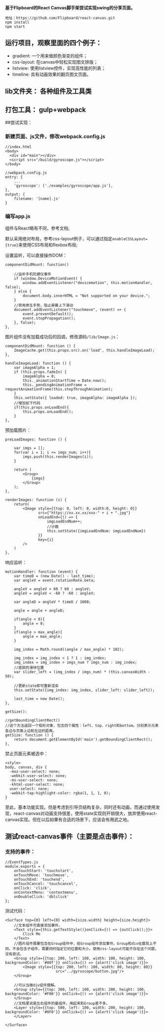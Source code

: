 **基于Flipboard的React Canvas脚手架尝试实现swing的分享页面。**

    地址：https://github.com/Flipboard/react-canvas.git
    npm install
    npm start

## 运行项目，观察里面的四个例子：

 - gradient: 一个用来做颜色渐变的组件；
 - css-layout: 在canvas中轻松实现图文排版；
 - listview: 使用listview控件，实现高性能的列表；
 - timeline: 具有动画效果的翻页图文页面。

## lib文件夹： 各种组件及工具类

## 打包工具： gulp+webpack

##尝试实现：

### 新建页面、js文件，修改webpack.config.js

```
//index.html
<body>
  <div id="main"></div>
  <script src="/build/gyroscope.js"></script>
</body>
```

```
//webpack.config.js
entry: {
    ...
    'gyroscope': ['./examples/gyroscope/app.js'],
},
output: {
    filename: '[name].js'
}
```
### 编写app.js

 组件与React略有不同，参考文档;

 默认采用绝对布局，参考css-layout例子，可以通过指定``enableCSSLayout={true}``来使用CSS布局和flexbox布局;

 设置监听，可以直接操作DOM：

    componentDidMount: function()

        //监听手机陀螺仪事件
        if (window.DeviceMotionEvent) {
            window.addEventListener("devicemotion", this.motionHandler, false);
        } else {
            document.body.innerHTML = "Not supported on your device.";
        }
        //禁用原生手势，阻止屏幕上下滑动
        document.addEventListener("touchmove", (event) => {
            event.preventDefault();
            event.stopPropagation();
        }, false);
    },

图片组件没有加载成功后的回调，修改源码``/lib/Image.js``：

    componentDidMount: function () {
        ImageCache.get(this.props.src).on('load', this.handleImageLoad);
    },

    handleImageLoad: function () {
        var imageAlpha = 1;
        if (this.props.fadeIn) {
            imageAlpha = 0;
            this._animationStartTime = Date.now();
            this._pendingAnimationFrame = requestAnimationFrame(this.stepThroughAnimation);
        }
        this.setState({ loaded: true, imageAlpha: imageAlpha });
        //增加如下代码
        if(this.props.onLoadEnd){
            this.props.onLoadEnd();
        }
    },
预加载图片：

    preLoadImages: function () {

        var imgs = [];
        for(var i = 1; i <= imgs_num; i++){
            imgs.push(this.renderImages(i));
        }

        return (
            <Group>
                {imgs}
            </Group>
        );
    },

    renderImages: function (i) {
        return(
            <Image style={{top: 0, left: 0, width:0, height: 0}}
                   src={"https://xx.xx.xx/xxx-" + i + ".jpg"}
                   onLoadEnd={() => {
                       imgLoadEndNum++;
                       //计数
                       this.setState({imgLoadEndNum: imgLoadEndNum})
                   }}
                   key={i}
            />
        )
    },

 响应监听：

    motionHandler: function (event) {
        var timeD = (new Date() - last_time);
        var angleV = event.rotationRate.beta;

        angleV = angleV > 60 ? 60 : angleV;
        angleV = angleV < -60 ? -60 : angleV;

        var angleD = angleV * timeD / 1000;

        angle = angle + angleD;

        if(angle < 0){
            angle = 0;
        }
        if(angle > max_angle){
            angle = max_angle;
        }

        img_index = Math.round((angle / max_angle) * 102);

        img_index = img_index < 1 ? 1 : img_index;
        img_index = img_index > imgs_num ? imgs_num : img_index;
        //底部的滑块位置
        var slider_left = (img_index / imgs_num) * (this.canvasWidth - 50);

        //更新state即可重新渲染
        this.setState({img_index: img_index, slider_left: slider_left});

        last_time = new Date();
    },

 ``getSize():``

    //getBoundingClientRect()
    //这个方法返回一个矩形对象，包含四个属性：left、top、right和bottom。分别表示元素各边与页面上边和左边的距离。
    getSize: function () {
        return document.getElementById('main').getBoundingClientRect();
    },

 禁止页面元素被选中：

    <style>
    body, canvas, div {
      -moz-user-select: none;
      -webkit-user-select: none;
      -ms-user-select: none;
      -khtml-user-select: none;
      user-select: none;
      -webkit-tap-highlight-color: rgba(1, 1, 1, 0);
    }
  </style>

 至此，基本功能实现。但是考虑到引导页结构复杂，同时还有动画，而通过使用发现，react-canvas对动画支持很差，使用state实现则开销很大，放弃使用react-canvas实现。但在以后如果有合适的场景下，应该会有用武之地。

## 测试react-canvas事件（主要是点击事件）：
### 支持的事件：

    //EventTypes.js
    module.exports = {
        onTouchStart: 'touchstart',
        onTouchMove: 'touchmove',
        onTouchEnd: 'touchend',
        onTouchCancel: 'touchcancel',
        onClick: 'click',
        onContextMenu: 'contextmenu',
        onDoubleClick: 'dblclick'
    };

测试代码：

    <Surface top={0} left={0} width={size.width} height={size.height}>
        //文本组件可直接添加事件。
        <Text style={this.getTextStyle()}onClick={() => {outClick();}}>
            Click Me
        </Text>
        //图片组件需要包含在Group组件中，给Group组件添加事件。Group和div在展现上不同，不会包含子组件，需要同时指定它的位置和大小。使用css-layout可能不存在这个问题，没有尝试。
        <Group style={{top: 200, left: 100, width: 100, height: 100, backgroundColor: '#00f'}} onClick={() => {alert('click image')}}>
            <Image style={{top: 200, left: 100, width: 80, height: 80}}
                           src="../gyroscope/button.jpg"/>
        </Group>

        //可以当做div组件理解。
        <Group style={{top: 300, left: 100, width: 200, height: 100, backgroundColor: '#F00'}} onClick={() => {alert('click image')}}>
        </Group>
        //文档里说是左右组件的基组件，用起来和Group差不多。
        <Layer style={{top: 500, left: 100, width: 200, height: 100, backgroundColor: '#0F0'}} onClick={() => {alert('click image')}}>
        </Layer>

    </Surface>

